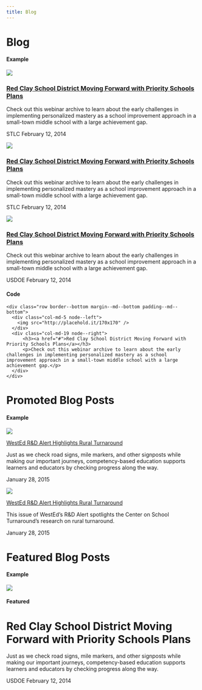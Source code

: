 ```yaml
---
title: Blog
---
```


# Blog

#### Example
<div class="border--bottom margin--md--bottom padding--md--bottom">
  <div class="row">
    <div class="col-md-6">
      <img src="http://placehold.it/170x170" />
    </div>
    <div class="col-md-18">
        <h3><a href="#">Red Clay School District Moving Forward with Priority Schools Plans</a></h3>
        <p>Check out this webinar archive to learn about the early challenges in implementing personalized mastery as a school improvement approach in a small-town middle school with a large achievement gap.</p>
        <p class="text--small text-color--gray_light margin--md--top"><span class="label margin--sm--right">STLC</span> February 12, 2014</p>
    </div>
  </div>
</div>
<div class="border--bottom margin--md--bottom padding--md--bottom">
  <div class="row">
    <div class="col-md-6">
      <img src="http://placehold.it/170x170" />
    </div>
    <div class="col-md-18">
        <h3><a href="#">Red Clay School District Moving Forward with Priority Schools Plans</a></h3>
        <p>Check out this webinar archive to learn about the early challenges in implementing personalized mastery as a school improvement approach in a small-town middle school with a large achievement gap.</p>
        <p class="text--small text-color--gray_light margin--md--top"><span class="label margin--sm--right">STLC</span> February 12, 2014</p>
    </div>
  </div>
</div>
<div class="margin--md--bottom padding--md--bottom">
  <div class="row">
    <div class="col-md-6">
      <img src="http://placehold.it/170x170" />
    </div>
    <div class="col-md-18">
        <h3><a href="#">Red Clay School District Moving Forward with Priority Schools Plans</a></h3>
        <p>Check out this webinar archive to learn about the early challenges in implementing personalized mastery as a school improvement approach in a small-town middle school with a large achievement gap.</p>
        <p class="text--small text-color--gray_light margin--md--top"><span class="label margin--sm--right">USDOE</span> February 12, 2014</p>
    </div>
  </div>
</div>

#### Code
```
<div class="row border--bottom margin--md--bottom padding--md--bottom">
  <div class="col-md-5 node--left">
    <img src="http://placehold.it/170x170" />
  </div>
  <div class="col-md-19 node--right">
      <h3><a href="#">Red Clay School District Moving Forward with Priority Schools Plans</a></h3>
      <p>Check out this webinar archive to learn about the early challenges in implementing personalized mastery as a school improvement approach in a small-town middle school with a large achievement gap.</p>
  </div>
</div>
```

# Promoted Blog Posts

#### Example

<div class="row">
  <div class="col-md-12">
    <div class="node row">
      <div class="col-sm-6">
        <a href="#"><img src="http://placehold.it/80x80" /></a>
      </div>
      <div class="col-sm-18">
        <p class="text--semi_bold"><a href="#">WestEd R&D Alert Highlights Rural Turnaround</a></p>
        <p class="text--small">Just as we check road signs, mile markers, and other signposts while making our important journeys, competency-based education supports learners and educators by checking progress along the way.</p>
        <p class="text--small text-color--gray_light">January 28, 2015</p>
      </div>
    </div>
  </div>
  <div class="col-md-12">
    <div class="node row">
      <div class="col-sm-6">
        <a href="#"><img src="http://placehold.it/80x80" /></a>
      </div>
      <div class="col-sm-18">
        <p class="text--semi_bold"><a href="#">WestEd R&D Alert Highlights Rural Turnaround</a></p>
        <p class="text--small">This issue of WestEd’s R&D Alert spotlights the Center on School Turnaround’s research on rural turnaround.</p>
        <p class="text--small text-color--gray_light">January 28, 2015</p>
      </div>
    </div>
  </div>
</div>

# Featured Blog Posts

#### Example
<div class="border-radius--xs bg-color--purple text-color--white">
  <div class="row">
    <div class="col-md-10">
      <a href="#"><img src="http://placehold.it/270x200" /></a>
    </div>
    <div class="col-md-14">
      <h4 class="text--uppercase text-color--gray_light">Featured</h4>
      <h1 class="text-color--orange text--light">Red Clay School District Moving Forward with Priority Schools Plans</h1>
      <p>Just as we check road signs, mile markers, and other signposts while making our important journeys, competency-based education supports learners and educators by checking progress along the way.</p>
      <p class="text--small text-color--gray_light margin--md--top"><span class="label margin--sm--right">USDOE</span> February 12, 2014</a>
    </div>
  </div>
</div>

